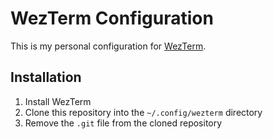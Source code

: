 # WezTerm Configuration

This is my personal configuration for [WezTerm](https://wezfurlong.org/wezterm/).

## Installation

1. Install WezTerm
2. Clone this repository into the `~/.config/wezterm` directory
3. Remove the `.git` file from the cloned repository
